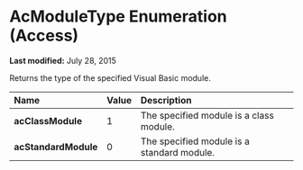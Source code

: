 
# AcModuleType Enumeration (Access)

 **Last modified:** July 28, 2015

Returns the type of the specified Visual Basic module.


|**Name**|**Value**|**Description**|
|:-----|:-----|:-----|
| **acClassModule**|1|The specified module is a class module.|
| **acStandardModule**|0|The specified module is a standard module.|
